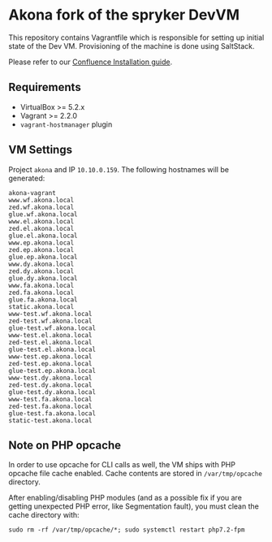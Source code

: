 # Akona fork of the spryker DevVM

This repository contains Vagrantfile which is responsible for setting up
initial state of the Dev VM. Provisioning of the machine is done using SaltStack.

Please refer to our [Confluence Installation guide](https://winterhalter-fenner.atlassian.net/wiki/spaces/WF/pages/98533438/Getting+started).

## Requirements
 - VirtualBox >= 5.2.x
 - Vagrant >= 2.2.0
 - `vagrant-hostmanager` plugin

## VM Settings
Project `akona` and IP `10.10.0.159`.
The following hostnames will be generated:

```
akona-vagrant
www.wf.akona.local
zed.wf.akona.local
glue.wf.akona.local
www.el.akona.local
zed.el.akona.local
glue.el.akona.local
www.ep.akona.local
zed.ep.akona.local
glue.ep.akona.local
www.dy.akona.local
zed.dy.akona.local
glue.dy.akona.local
www.fa.akona.local
zed.fa.akona.local
glue.fa.akona.local
static.akona.local
www-test.wf.akona.local
zed-test.wf.akona.local
glue-test.wf.akona.local
www-test.el.akona.local
zed-test.el.akona.local
glue-test.el.akona.local
www-test.ep.akona.local
zed-test.ep.akona.local
glue-test.ep.akona.local
www-test.dy.akona.local
zed-test.dy.akona.local
glue-test.dy.akona.local
www-test.fa.akona.local
zed-test.fa.akona.local
glue-test.fa.akona.local
static-test.akona.local
```

## Note on PHP opcache
In order to use opcache for CLI calls as well, the VM ships with PHP opcache file cache
enabled. Cache contents are stored in `/var/tmp/opcache` directory.


After enabling/disabling PHP modules (and as a possible fix if you are
getting unexpected PHP error, like Segmentation fault), you must clean
the cache directory with:
```
sudo rm -rf /var/tmp/opcache/*; sudo systemctl restart php7.2-fpm
```
